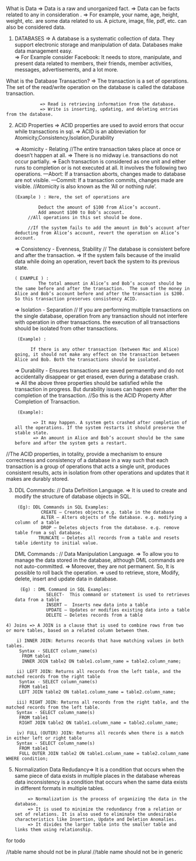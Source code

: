 What is Data => Data is a raw and unorganized fact.
             => Data can be facts related to any  in consideration . 
             => For example, your name, age, height, weight, etc. are some data related to us. A picture, image, file, pdf, etc. can also be considered data.

1) DATABASES =>  A database is a systematic collection of data. They support electronic storage and manipulation of data. Databases make data management easy.        
             => For Example consider Facebook: It needs to store, manipulate, and present data related to members, their friends, member activities, messages, advertisements, and a lot more.

 What is the Database Transaction?
             => The transaction is a set of operations. The set of the read/write operation on the database is called the database transaction.

                 => Read is retrieving information from the database.
                 => Write is inserting, updating, and deleting entries from the database.

2) ACID Properties  => ACID properties are used to avoid errors that occur while transactions in sql.
                    => ACID is an abbreviation for Atomicity,Consistency,Isolation,Durability

    =>  Atomicity - Relating //The entire transaction  takes place at once or doesn’t happen at all.
                     =>  There is no midway i.e. transactions do not occur partially.
                     =>  Each transaction is considered as one unit and either runs to completion or is not executed at all.
                It involves the following two operations. 
                —Abort: If a transaction aborts, changes made to database are not visible. 
                —Commit: If a transaction commits, changes made are visible. 
                   //Atomicity is also known as the ‘All or nothing rule’.

       (Example ) : Here, the set of operations are

                Deduct the amount of $100 from Alice’s account.
                Add amount $100 to Bob’s account.
            //All operations in this set should be done.

            //If the system fails to add the amount in Bob’s account after deducting from Alice’s account, revert the operation on Alice’s account.      

    => Consistency - Evenness, Stability // The database is consistent before and after the transaction.
               => If the system fails because of the invalid data while doing an operation, revert back the system to its previous state.
        
       ( EXAMPLE ) :
                The total amount in Alice’s and Bob’s account should be the same before and after the transaction.  The sum of the money in Alice and Bob’s account before and after the transaction is $200. So this transaction preserves consistency ACID.

    => Isolation - Separation // If you are performing multiple transactions on the single database, operation from any transaction should not interfere with operation in other transactions. the execution of all transactions should be isolated from other transactions.

        (Example) :

             If there is any other transaction (between Mac and Alice) going, it should not make any effect on the transaction between Alice and Bob. Both the transactions should be isolated.

     => Durability - Ensures transactions are saved permanently and do not accidentally disappear or get erased, even during a database crash.    
                => All the above three properties should be satisfied while the transaction in progress. But durability issues can happen even after the completion of the transaction.
           //So this is the ACID Property After Completion of Transaction. 
            
        (Example):

              => It may happen. A system gets crashed after completion of all the operations. If the system restarts it should preserve the stable state. 
              => An amount in Alice and Bob’s account should be the same before and after the system gets a restart.

  //The ACID properties, in totality, provide a mechanism to ensure correctness and consistency of a database in a way such that each transaction is a group of operations that acts a single unit, produces consistent results, acts in isolation from other operations and updates that it makes are durably stored. 

  3) DDL Commands: // Data Definition Language.
               =>  It is used to create and modify the structure of database objects in SQL.  

          (Eg): DDL Commands in SQL Examples:
                   CREATE – Creates objects e.g. table in the database
                   ALTER – Alters objects of the database. e.g. modifying a column of a table
                   DROP – Deletes objects from the database. e.g. remove table from a sql database.
                  TRUNCATE – Deletes all records from a table and resets table identity to initial value.
     
     DML Commands : // Data Manipulation Language.
                =>   To allow you to manage the data stored in the database, although DML commands are not auto-committed.
                =>   Moreover, they are not permanent. So, It is possible to roll back the operation. 
                =>   used to retrieve, store, Modify, delete, insert and update data in database. 

           (Eg) : DML Command in SQL Examples:
                     SELECT-  This command or statement is used to retrieves data from a table
                     INSERT –  Inserts new data into a table
                     UPDATE – Updates or modifies existing data into a table
                     DELETE – Deletes records from a table


    4) Joins => A JOIN is a clause that is used to combine rows from two or more tables, based on a related column between them.

        i) INNER JOIN: Returns records that have matching values in both tables.
         Syntax - SELECT column_name(s)
          FROM table1 
          INNER JOIN table2 ON table1.column_name = table2.column_name;

        ii) LEFT JOIN: Returns all records from the left table, and the matched records from the right table
         Syntax - SELECT column_name(s) 
         FROM table1 
         LEFT JOIN table2 ON table1.column_name = table2.column_name;

        iii) RIGHT JOIN: Returns all records from the right table, and the matched records from the left table. 
        Syntax - SELECT column_name(s)
         FROM table1 
         RIGHT JOIN table2 ON table1.column_name = table2.column_name;

        iv) FULL (OUTER) JOIN: Returns all records when there is a match in either left or right table 
        Syntax - SELECT column_name(s)
         FROM table1
         FULL OUTER JOIN table2 ON table1.column_name = table2.column_name WHERE condition;                

5) Normalization
       Data Redudancy=> It is a condition that occurs when the same piece of data exists in multiple places in the database whereas data inconsistency is a condition that occurs when the same data exists in different formats in multiple tables.

            => Normalization is the process of organizing the data in the database.
            => It is used to minimize the redundancy from a relation or set of relations. It is also used to eliminate the undesirable characteristics like Insertion, Update and Deletion Anomalies.
            => It divides the larger table into the smaller table and links them using relationship.


for todo

//table name should not be in plural
//table name should not be in generic
